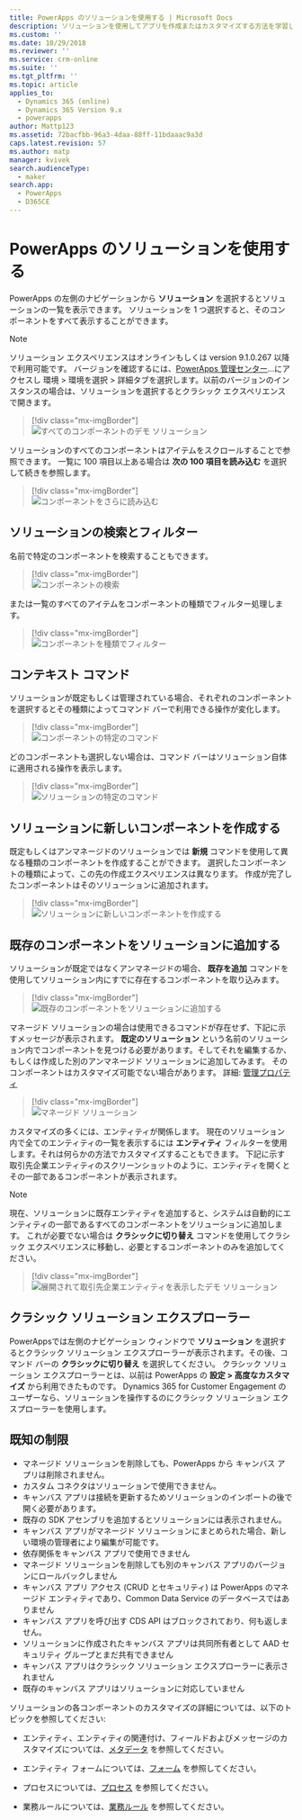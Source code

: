 ```yaml
---
title: PowerApps のソリューションを使用する | Microsoft Docs
description: ソリューションを使用してアプリを作成またはカスタマイズする方法を学習します
ms.custom: ''
ms.date: 10/29/2018
ms.reviewer: ''
ms.service: crm-online
ms.suite: ''
ms.tgt_pltfrm: ''
ms.topic: article
applies_to:
  - Dynamics 365 (online)
  - Dynamics 365 Version 9.x
  - powerapps
author: Mattp123
ms.assetid: 72bacfbb-96a3-4daa-88ff-11bdaaac9a3d
caps.latest.revision: 57
ms.author: matp
manager: kvivek
search.audienceType:
  - maker
search.app:
  - PowerApps
  - D365CE
---
```

# <a name="use-solutions-in-powerapps"></a>PowerApps のソリューションを使用する

 PowerApps の左側のナビゲーションから **ソリューション** を選択するとソリューションの一覧を表示できます。 ソリューションを 1 つ選択すると、そのコンポーネントをすべて表示することができます。 
 
> [!NOTE]
>  ソリューション エクスペリエンスはオンラインもしくは version 9.1.0.267 以降で利用可能です。 バージョンを確認するには、[PowerApps 管理センター](https://admin.powerapps.com/)…にアクセスし 環境 > 環境を選択 > 詳細タブを選択します。以前のバージョンのインスタンスの場合は、ソリューションを選択するとクラシック エクスペリエンスで開きます。 

> [!div class="mx-imgBorder"]  
> ![すべてのコンポーネントのデモ ソリューション](media/solution-all-items-list.PNG "すべてのコンポーネントのデモ ソリューション")  
  
 
 ソリューションのすべてのコンポーネントはアイテムをスクロールすることで参照できます。 一覧に 100 項目以上ある場合は **次の 100 項目を読み込む** を選択して続きを参照します。 
 
> [!div class="mx-imgBorder"]  
> ![コンポーネントをさらに読み込む](media/load-more.PNG "コンポーネントをさらに読み込む")  

 ## <a name="search-and-filter-in-a-solution"></a>ソリューションの検索とフィルター
 
 名前で特定のコンポーネントを検索することもできます。 
 
> [!div class="mx-imgBorder"]  
> ![コンポーネントの検索](media/solution-search-box.PNG "コンポーネントの検索")  
 
 または一覧のすべてのアイテムをコンポーネントの種類でフィルター処理します。
  
> [!div class="mx-imgBorder"]  
> ![コンポーネントを種類でフィルター](media/solution-filter.PNG "コンポーネントを種類でフィルター")  
 
 ## <a name="contextual-commands"></a>コンテキスト コマンド
 
 ソリューションが既定もしくは管理されている場合、それぞれのコンポーネントを選択するとその種類によってコマンド バーで利用できる操作が変化します。 
 
> [!div class="mx-imgBorder"]  
> ![コンポーネントの特定のコマンド](media/component-commands.PNG "コンポーネントの特定のコマンド")  
 
 どのコンポーネントも選択しない場合は、コマンド バーはソリューション自体に適用される操作を表示します。 
 
> [!div class="mx-imgBorder"]  
> ![ソリューションの特定のコマンド](media/solution-commands.PNG "ソリューションの特定のコマンド")  
 
 ## <a name="create-components-in-a-solution"></a>ソリューションに新しいコンポーネントを作成する
 既定もしくはアンマネージドのソリューションでは **新規** コマンドを使用して異なる種類のコンポーネントを作成することができます。 選択したコンポーネントの種類によって、この先の作成エクスペリエンスは異なります。 作成が完了したコンポーネントはそのソリューションに追加されます。 
 
> [!div class="mx-imgBorder"]  
> ![ソリューションに新しいコンポーネントを作成する](media/solution-new-component.PNG "ソリューションに新しいコンポーネントを作成する")  
 
 ## <a name="add-an-existing-component-to-a-solution"></a>既存のコンポーネントをソリューションに追加する
 
 ソリューションが既定ではなくアンマネージドの場合、 **既存を追加** コマンドを使用してソリューション内にすでに存在するコンポーネントを取り込みます。  
 
> [!div class="mx-imgBorder"]  
> ![既存のコンポーネントをソリューションに追加する](media/solution-add-existing-component.PNG "既存のコンポーネントをソリューションに追加する")  
  
 マネージド ソリューションの場合は使用できるコマンドが存在せず、下記に示すメッセージが表示されます。 **既定のソリューション** という名前のソリューション内でコンポーネントを見つける必要があります。そしてそれを編集するか、もしくは作成した別のアンマネージド ソリューションに追加してみます。 そのコンポーネントはカスタマイズ可能でない場合があります。 詳細: [管理プロパティ](solutions-overview.md#managed-properties)

> [!div class="mx-imgBorder"]  
> ![マネージド ソリューション](media/managed-solution.PNG "マネージド ソリューション")  

 カスタマイズの多くには、エンティティが関係します。 現在のソリューション内で全てのエンティティの一覧を表示するには **エンティティ** フィルターを使用します。それは何らかの方法でカスタマイズすることもできます。 下記に示す取引先企業エンティティのスクリーンショットのように、エンティティを開くとその一部であるコンポーネントが表示されます。 
 
> [!NOTE]
>  現在、ソリューションに既存エンティティを追加すると、システムは自動的にエンティティの一部であるすべてのコンポーネントをソリューションに追加します。 これが必要でない場合は **クラシックに切り替え** コマンドを使用してクラシック エクスペリエンスに移動し、必要とするコンポーネントのみを追加してください。 <!-- We will soon improve this experience from PowerApps and allow you to select only the specific component(s) under entity that you want to add into a solution. -->
  
> [!div class="mx-imgBorder"]  
> ![展開されて取引先企業エンティティを表示したデモ ソリューション](media/solution-entity-account.PNG "展開されて取引先企業エンティティを表示したデモ ソリューション")  

## <a name="classic-solution-explorer"></a>クラシック ソリューション エクスプローラー

PowerAppsでは左側のナビゲーション ウィンドウで **ソリューション** を選択するとクラシック ソリューション エクスプローラーが表示されます。その後、コマンド バーの **クラシックに切り替え** を選択してください。 クラシック ソリューション エクスプローラーとは、以前は PowerApps の **設定 > 高度なカスタマイズ** から利用できたものです。 Dynamics 365 for Customer Engagement のユーザーなら、ソリューションを操作するのにクラシック ソリューション エクスプローラーを使用します。  

## <a name="known-limitations"></a>既知の制限

- マネージド ソリューションを削除しても、PowerApps から キャンバス アプリは削除されません。
- カスタム コネクタはソリューションで使用できません。
- キャンバス アプリは接続を更新するためソリューションのインポートの後で開く必要があります。
- 既存の SDK アセンブリを追加するとソリューションには表示されません。 
- キャンバス アプリがマネージド ソリューションにまとめられた場合、新しい環境の管理者により編集が可能です。
- 依存関係をキャンバス アプリで使用できません
- マネージド ソリューションを削除しても別のキャンバス アプリのバージョンにロールバックしません 
-   キャンバス アプリ アクセス (CRUD とセキュリティ) は PowerApps のマネージド エンティティであり、Common Data Service のデータベースではありません
-   キャンバス アプリを呼び出す CDS API はブロックされており、何も返しません。 
-   ソリューションに作成されたキャンバス アプリは共同所有者として AAD セキュリティ グループとまだ共有できません
-   キャンバス アプリはクラシック ソリューション エクスプローラーに表示されません 
-   既存のキャンバス アプリはソリューションに対応していません 

 ソリューションの各コンポーネントのカスタマイズの詳細については、以下のトピックを参照してください:  
  
-   エンティティ、エンティティの関連付け、フィールドおよびメッセージのカスタマイズについては、[メタデータ](create-edit-metadata.md) を参照してください。  
  
-   エンティティ フォームについては、[フォーム](../model-driven-apps/create-design-forms.md) を参照してください。  
  
-   プロセスについては、[プロセス](../model-driven-apps/guide-staff-through-common-tasks-processes.md) を参照してください。  
  
-   業務ルールについては、[業務ルール](../model-driven-apps/create-business-rules-recommendations-apply-logic-form.md) を参照してください。  
